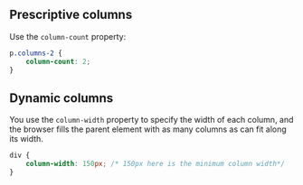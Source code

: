 ## Prescriptive columns

Use the `column-count` property:

```css
p.columns-2 {
	column-count: 2;
}
```

## Dynamic columns

You use the `column-width` property to specify the width of each column, and the browser fills the parent element with as many columns as can fit along its width.

```css
div {
	column-width: 150px; /* 150px here is the minimum column width*/
}
``` 